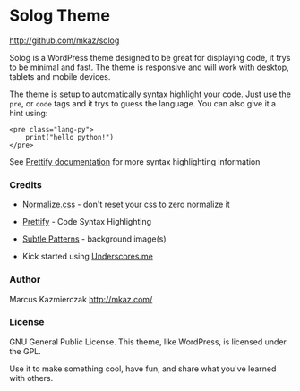 
# Solog Theme
http://github.com/mkaz/solog

Solog is a WordPress theme designed to be great for displaying code, it trys to be minimal and fast. The theme is responsive and will work with desktop, tablets and mobile devices.

The theme is setup to automatically syntax highlight your code. Just use the `pre`, or `code` tags and it trys to guess the language. You can also give it a hint using:

    <pre class="lang-py">
		print("hello python!")
    </pre>


See [Prettify documentation](http://code.google.com/p/google-code-prettify/wiki/GettingStarted) for more syntax highlighting information


### Credits

  * [Normalize.css](http://necolas.github.com/normalize.css/) - don't reset your css to zero normalize it

  * [Prettify](http://code.google.com/p/google-code-prettify/) - Code Syntax Highlighting
  
  * [Subtle Patterns](http://subtlepatterns.com/) - background image(s)

  * Kick started using [Underscores.me](http://underscores.me/)


### Author

  Marcus Kazmierczak
  http://mkaz.com/


### License 

  GNU General Public License.
  This theme, like WordPress, is licensed under the GPL.

  Use it to make something cool, have fun, and share what you've learned with others.
